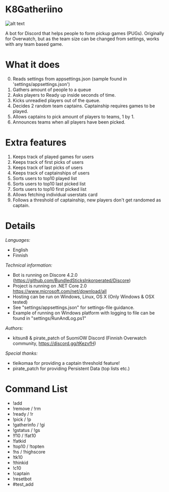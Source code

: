 # K8Gatheriino

![alt text](https://github.com/kitsun8/K8Gatheriino/blob/master/screenshots/gatheriino3.PNG)


A bot for Discord that helps people to form pickup games (PUGs).
Originally for Overwatch, but as the team size can be changed from settings, works with any team based game.

# What it does
0. Reads settings from appsettings.json (sample found in 'settings/appsettings.json')
1. Gathers <INSERT QUEUE SIZE> amount of people to a queue
2. Asks players to Ready up inside <INSERT TIME> seconds of time.
3. Kicks unreadied players out of the queue.
4. Decides 2 random team captains. Captainship requires <INSERT THRESHOLD> games to be played.
5. Allows captains to pick <INSERT QUEUE SIZE> amount of players to teams, 1 by 1.
6. Announces teams when all players have been picked.

# Extra features
1. Keeps track of played games for users
2. Keeps track of first picks of users
3. Keeps track of last picks of users
4. Keeps track of captainships of users
4. Sorts users to top10 played list
5. Sorts users to top10 last picked list
6. Sorts users to top10 first picked list
7. Allows fetching individual userstats card
8. Follows a threshold of captainship, new players don't get randomed as captain.

# Details

*Languages:*
- English
- Finnish

*Technical information:*
- Bot is running on Discore 4.2.0 (https://github.com/BundledSticksInkorperated/Discore)
- Project is running on .NET Core 2.0 https://www.microsoft.com/net/download/all
- Hosting can be run on Windows, Linux, OS X (Only Windows & OSX tested)
- See "settings/appsettings.json" for settings-file guidance.
- Example of running on Windows platform with logging to file can be found in "settings/RunAndLog.ps1"

*Authors:* 
- kitsun8 & pirate_patch of SuomiOW Discord (Finnish Overwatch community, https://discord.gg/tKezvfH)

*Special thanks:* 
- tleikomaa for providing a captain threshold feature!
- pirate_patch for providing Persistent Data (top lists etc.)

# Command List

- !add
- !remove / !rm
- !ready / !r
- !pick / !p
- !gatherinfo / !gi
- !gstatus / !gs
- !f10 / !fat10
- !fatkid
- !top10 / !topten
- !hs / !highscore
- !tk10
- !thinkid
- !c10
- !captain
- !resetbot
- #test_add
